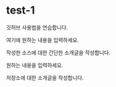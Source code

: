 # test-1
깃허브 사용법을 연습합니다. 

여기에 원하는 내용을 입력하세요.

작성한 소스에 대한 간단한 소개글을 작성합니다.

원하는 내용을 입력하세요. 

저장소에 대한 소개글을 작성합니다. 
